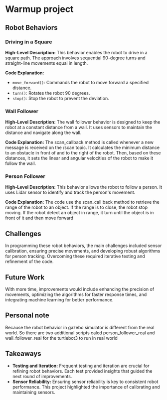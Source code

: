 # Warmup project
 
## Robot Behaviors

### Driving in a Square
**High-Level Description:** This behavior enables the robot to drive in a square path. The approach involves sequential 90-degree turns and straight-line movements equal in length.

**Code Explanation:**
- `move_forward()`: Commands the robot to move forward a specified distance.
- `turn()`: Rotates the robot 90 degrees.
- `stop()`: Stop the robot to prevent the deviation.

### Wall Follower
**High-Level Description:** The wall follower behavior is designed to keep the robot at a constant distance from a wall. It uses sensors to maintain the distance and navigate along the wall.

**Code Explanation:**
The scan_callback method is called whenever a new message is received on the /scan topic. It calculates the minimum distance to an obstacle in front of and to the right of the robot. Then, based on these distances, it sets the linear and angular velocities of the robot to make it follow the wall.

### Person Follower
**High-Level Description:** This behavior allows the robot to follow a person. It uses Lidar sensor to identify and track the person's movement.

**Code Explanation:**
The code use the scan_call back method to retrieve the range of the robot to an object. If the range is to close, the robot stop moving. If the robot detect an object in range, it turn until the object is in front of it and then move forward

## Challenges
In programming these robot behaviors, the main challenges included sensor calibration, ensuring precise movements, and developing robust algorithms for person tracking. Overcoming these required iterative testing and refinement of the code.

## Future Work
With more time, improvements would include enhancing the precision of movements, optimizing the algorithms for faster response times, and integrating machine learning for better performance.
## Personal note 
Because the robot behavior in gazebo simulator is different from the real world. So there are two additional scripts caled person_follower_real and wall_follower_real for the turtlebot3 to run in real world

## Takeaways
- **Testing and Iteration:** Frequent testing and iteration are crucial for refining robot behaviors. Each test provided insights that guided the next round of improvements.
- **Sensor Reliability:** Ensuring sensor reliability is key to consistent robot performance. This project highlighted the importance of calibrating and maintaining sensors.